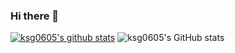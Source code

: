 ### Hi there 👋

<!--
**ksg0605/ksg0605** is a ✨ _special_ ✨ repository because its `README.md` (this file) appears on your GitHub profile.

Here are some ideas to get you started:

- 🔭 I’m currently working on ...
- 🌱 I’m currently learning ...
- 👯 I’m looking to collaborate on ...
- 🤔 I’m looking for help with ...
- 💬 Ask me about ...
- 📫 How to reach me: ...
- 😄 Pronouns: ...
- ⚡ Fun fact: ...
-->
 [![ksg0605's github stats](https://github-readme-stats.vercel.app/api?username=ksg0605)](https://github.com/anuraghazra/github-readme-stats)
![ksg0605's GitHub stats](https://github-readme-stats.vercel.app/api?username=anuraghazra&show_icons=true)
